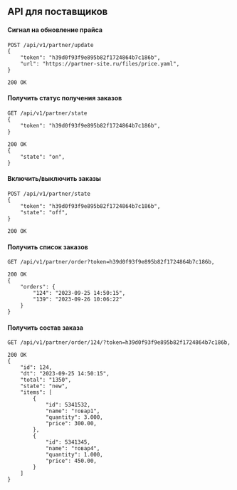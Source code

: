 ## API для поставщиков

#### Сигнал на обновление прайса
```
POST /api/v1/partner/update
{
    "token": "h39d0f93f9e895b82f1724864b7c186b",
    "url": "https://partner-site.ru/files/price.yaml",
}

200 OK
```


#### Получить статус получения заказов
```
GET /api/v1/partner/state
{
    "token": "h39d0f93f9e895b82f1724864b7c186b",
}

200 OK
{
    "state": "on",
}
```


#### Включить/выключить заказы
```
POST /api/v1/partner/state
{
    "token": "h39d0f93f9e895b82f1724864b7c186b",
    "state": "off",
}

200 OK
```


#### Получить список заказов
```
GET /api/v1/partner/order?token=h39d0f93f9e895b82f1724864b7c186b,

200 OK
{
    "orders": {
        "124": "2023-09-25 14:50:15",
        "139": "2023-09-26 10:06:22"
    }
}
```


#### Получить состав заказа
```
GET /api/v1/partner/order/124/?token=h39d0f93f9e895b82f1724864b7c186b,

200 OK
{
    "id": 124,
    "dt": "2023-09-25 14:50:15",
    "total": "1350",
    "state": "new",
    "items": [
        {
            "id": 5341532,
            "name": "товар1",
            "quantity": 3.000,
            "price": 300.00,
        },
        {
            "id": 5341345,
            "name": "товар4",
            "quantity": 1.000,
            "price": 450.00,
        }
    ]
}
```
